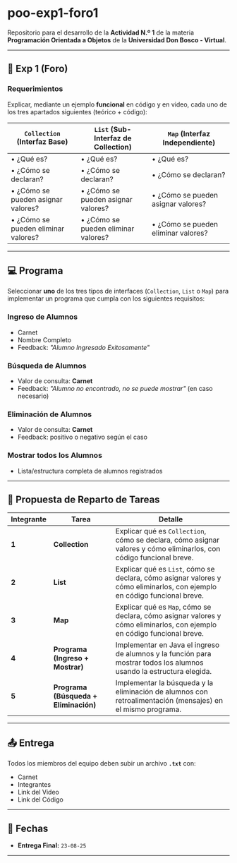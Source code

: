 # poo-exp1-foro1

Repositorio para el desarrollo de la **Actividad N.º 1** de la materia **Programación Orientada a Objetos** de la **Universidad Don Bosco - Virtual**.

---

## 📌 Exp 1 (Foro)

### **Requerimientos**

Explicar, mediante un ejemplo **funcional** en código y en video, cada uno de los tres apartados siguientes (teórico + código):

| **`Collection` (Interfaz Base)** | **`List` (Sub-Interfaz de Collection)** | **`Map` (Interfaz Independiente)** |
| --- | --- | --- |
| • ¿Qué es? | • ¿Qué es? | • ¿Qué es? |
| • ¿Cómo se declaran? | • ¿Cómo se declaran? | • ¿Cómo se declaran? |
| • ¿Cómo se pueden asignar valores? | • ¿Cómo se pueden asignar valores? | • ¿Cómo se pueden asignar valores? |
| • ¿Cómo se pueden eliminar valores? | • ¿Cómo se pueden eliminar valores? | • ¿Cómo se pueden eliminar valores? |

---

## 💻 Programa

Seleccionar **uno** de los tres tipos de interfaces (`Collection`, `List` o `Map`) para implementar un programa que cumpla con los siguientes requisitos:

### **Ingreso de Alumnos**
- Carnet
- Nombre Completo
- Feedback: *"Alumno Ingresado Exitosamente"*

### **Búsqueda de Alumnos**
- Valor de consulta: **Carnet**
- Feedback: *"Alumno no encontrado, no se puede mostrar"* (en caso necesario)

### **Eliminación de Alumnos**
- Valor de consulta: **Carnet**
- Feedback: positivo o negativo según el caso

### **Mostrar todos los Alumnos**
- Lista/estructura completa de alumnos registrados

---

## 🧩 Propuesta de Reparto de Tareas

| **Integrante** | **Tarea** | **Detalle** |
| --- | --- | --- |
| **1** | **Collection** | Explicar qué es `Collection`, cómo se declara, cómo asignar valores y cómo eliminarlos, con código funcional breve. |
| **2** | **List** | Explicar qué es `List`, cómo se declara, cómo asignar valores y cómo eliminarlos, con ejemplo en código funcional breve. |
| **3** | **Map** | Explicar qué es `Map`, cómo se declara, cómo asignar valores y cómo eliminarlos, con ejemplo en código funcional breve. |
| **4** | **Programa (Ingreso + Mostrar)** | Implementar en Java el ingreso de alumnos y la función para mostrar todos los alumnos usando la estructura elegida. |
| **5** | **Programa (Búsqueda + Eliminación)** | Implementar la búsqueda y la eliminación de alumnos con retroalimentación (mensajes) en el mismo programa. |

---

## 📤 Entrega

Todos los miembros del equipo deben subir un archivo **`.txt`** con:
- Carnet
- Integrantes
- Link del Video
- Link del Código

---

## 📅 Fechas

- **Entrega Final:** `23-08-25`

---
